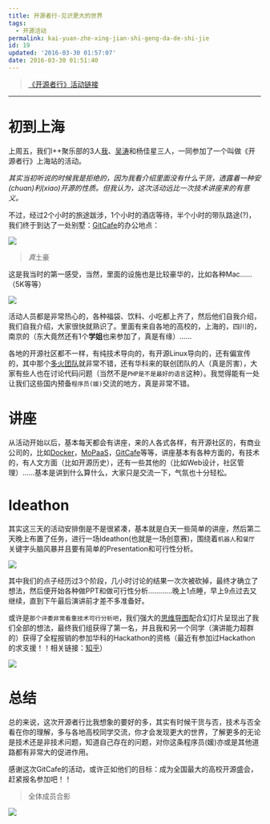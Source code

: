 ```yaml
---
title: 开源者行-见识更大的世界
tags:
  - 开源活动
permalink: kai-yuan-zhe-xing-jian-shi-geng-da-de-shi-jie
id: 19
updated: '2016-03-30 01:57:07'
date: 2016-03-30 01:51:40
---
```


> [《开源者行》活动链接][1]

* * *

# 初到上海

上周五，我们I++聚乐部的3人[我][2]、[吴涛][3]和杨佳星三人，一同参加了一个叫做《开源者行》上海站的活动。

*其实当初听说的时候我是拒绝的，因为我看介绍里面没有什么干货，透露着一种安(chuan)利(xiao)开源的性质。但我认为，这次活动远比一次技术讲座来的有意义。*

不过，经过2个小时的旅途跋涉，1个小时的酒店等待，半个小时的带队路途(?)，我们终于到达了一处别墅：[GitCafe][4]的办公地点：

![](http://7xsf4p.com1.z0.glb.clouddn.com/image/7/2b/ce5bb993f7ca4e494e7a2c9e9e11d.jpg)

> *真*土豪

这是我当时的第一感受，当然，里面的设施也是比较豪华的，比如各种Mac……（5K等等）

![](http://7xsf4p.com1.z0.glb.clouddn.com/image/7/1e/dfe067a89b418466913b250387ce9.jpg)

活动人员都是非常热心的，各种福袋、饮料、小吃都上齐了，然后他们自我介绍，我们自我介绍，大家很快就熟识了。里面有来自各地的高校的，上海的，四川的，南京的（东大竟然还有1个**学姐**也来参加了，真是有缘）……

各地的开源社区都不一样，有纯技术导向的，有开源Linux导向的，还有偏宣传的，其中那个[多火团队][7]就非常不错，还有华科来的联创团队的人（真是厉害），大家有些人也在讨论代码问题（当然不是`PHP是不是最好的语言`这种）。我觉得能有一处让我们这些国内预备`程序员(媛)`交流的地方，真是非常不错。

# 讲座

从活动开始以后，基本每天都会有讲座，来的人各式各样，有开源社区的，有商业公司的，比如[Docker][8]，[MoPaaS][9]，[GitCafe][4]等等，讲座基本有各种方面的，有技术的，有人文方面（比如开源历史），还有一些其他的（比如Web设计，社区管理）……基本是讲到什么算什么，大家只是交流一下，气氛也十分轻松。

# Ideathon

其实这三天的活动安排倒是不是很紧凑，基本就是白天一些简单的讲座，然后第二天晚上布置了任务，进行一场Ideathon(也就是一场创意赛)，围绕着`机器人`和`餐厅`关键字头脑风暴并且要有简单的Presentation和可行性分析。

![](http://7xsf4p.com1.z0.glb.clouddn.com/image/3/13/b69e8077b787a0c009be79adcbcef.jpg)

其中我们的点子经历过3个阶段，几小时讨论的结果一次次被砍掉，最终才确立了想法，然后便开始各种做PPT和做可行性分析…………晚上1点睡，早上9点过去又继续，直到下午最后演讲前才差不多准备好。

或许是`那个评委非常看重技术可行分析吧`，我们强大的[思维导图][11]配合幻灯片呈现出了我们全部的想法，最终我们组获得了第一名，并且我和另一个同学（演讲能力超群的）获得了全程报销的参加华科的Hackathon的资格（最近有参加过Hackathon的求支援！！相关链接：[知乎][12]）

![](http://7xsf4p.com1.z0.glb.clouddn.com/image/b/3c/cb820e9a5e716f8e5a964b245e1a0.jpg)

# 总结

总的来说，这次开源者行比我想象的要好的多，其实有时候干货与否，技术与否全看在你的理解，多与各地高校同学交流，你才会发现更大的世界，了解更多的无论是技术还是非技术问题，知道自己存在的问题，对你这条程序员(媛)亦或是其他道路都有非常大的促进作用。

感谢这次GitCafe的活动，或许正如他们的目标：成为全国最大的高校开源盛会，赶紧报名参加吧！！

> 全体成员合影

![](http://7xsf4p.com1.z0.glb.clouddn.com/image/d/62/6241981cd7166f4abf6b6a4158ba6.jpg)

 [1]: http://www.ubuntukylin.com/news/shownews.php?lang=cn&id=459
 [2]: http://www.dreampiggy.com
 [3]: http://neverchanje.github.io
 [4]: https://gitcafe.com
 [7]: http://www.duohuo.org
 [8]: https://www.docker.com
 [9]: http://www.mopaas.com
 [11]: http://zh.wikipedia.org/wiki/心智图
 [12]: http://www.zhihu.com/question/20621242